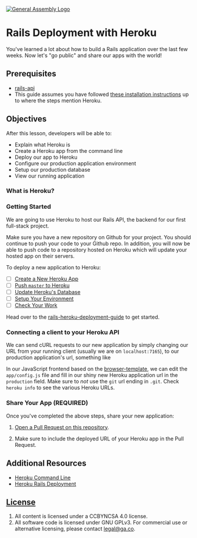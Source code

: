 [![General Assembly Logo](https://camo.githubusercontent.com/1a91b05b8f4d44b5bbfb83abac2b0996d8e26c92/687474703a2f2f692e696d6775722e636f6d2f6b6538555354712e706e67)](https://generalassemb.ly/education/web-development-immersive)

# Rails Deployment with Heroku

You've learned a lot about how to build a Rails application over the last few
weeks. Now let's "go public" and share our apps with the world!

## Prerequisites

- [rails-api](https://git.generalassemb.ly/ga-wdi-boston/rails-api)
- This guide assumes you have followed [these installation instructions](https://git.generalassemb.ly/ga-wdi-boston/rails-api-template#installation)
  up to where the steps mention Heroku.

## Objectives

After this lesson, developers will be able to:

- Explain what Heroku is
- Create a Heroku app from the command line
- Deploy our app to Heroku
- Configure our production application environment
- Setup our production database
- View our running application

### What is Heroku?



### Getting Started

We are going to use Heroku to host our Rails API, the backend for our first full-stack project. 

Make sure you have a new repository on Github for your project. You should continue to push your code to your Github repo. In addition, you will now be able to push code to a repository hosted on Heroku which will update your hosted app on their servers.

To deploy a new application to Heroku:

- [ ] [Create a New Heroku App](https://git.generalassemb.ly/ga-wdi-boston/rails-api-template#create-a-new-heroku-app)
- [ ] [Push `master` to Heroku](https://git.generalassemb.ly/ga-wdi-boston/rails-api-template#push-master-to-heroku)
- [ ] [Update Heroku's Database](https://git.generalassemb.ly/ga-wdi-boston/rails-api-template#update-herokus-database)
- [ ] [Setup Your Environment](https://git.generalassemb.ly/ga-wdi-boston/rails-api-template#setup-your-production-environment)
- [ ] [Check Your Work](https://git.generalassemb.ly/ga-wdi-boston/rails-api-template#run-your-server)

Head over to the [rails-heroku-deployment-guide](git.generalassemb.ly/ga-wdi-boston/rails-api-template/rails-heroku-deployment-guide.md) to get started.

### Connecting a client to your Heroku API

We can send cURL requests to our new application by simply changing our URL from your running client (usually we are on `localhost:7165`), to our production application's url, something like

In our JavaScript frontend based on the [browser-template](git.generalassemb.ly/ga-wdi-boston/browser-template), we can edit the `app/config.js` file and fill in our shiny new Heroku application url in the `production` field. Make sure to _not_ use the `git` url ending in `.git`. Check `heroku info` to see the various Heroku URLs.

### Share Your App **(REQUIRED)**

Once you've completed the above steps, share your new application: 

1. [Open a Pull Request on this repository](https://git.generalassemb.ly/ga-wdi-boston/rails-heroku-setup-guide/compare).

1. Make sure to include the deployed URL of your Heroku app in the Pull Request.


## Additional Resources

- [Heroku Command Line](https://devcenter.heroku.com/categories/command-line)
- [Heroku Rails Deployment](https://devcenter.heroku.com/articles/getting-started-with-rails5)

## [License](LICENSE)

1. All content is licensed under a CC­BY­NC­SA 4.0 license.
1. All software code is licensed under GNU GPLv3. For commercial use or
    alternative licensing, please contact legal@ga.co.
